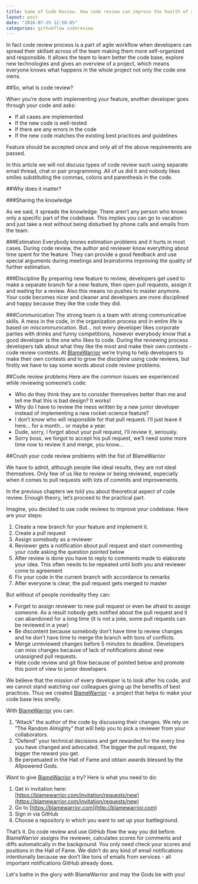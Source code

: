 ```yaml
---
title: Game of Code Review. How code review can improve the health of your team
layout: post
date: "2016-07-25 12:58:05"
categories: githubflow codereview
---
```


In fact code review process is a part of agile workflow when developers can spread their skillset across of the team making them more self-organized and responsible. It allows the team to learn better the code base, explore new technologies and gives an overview of a project, which means everyone knows what happens in the whole project not only the code one owns.

##So, what is code review?

When you’re done with implementing your feature, another developer goes through your code and asks:

  * If all cases are implemented
  * If the new code is well-tested
  * If there are any errors in the code
  * If the new code matches the existing best practices and guidelines

Feature should be accepted once and only all of the above requirements are passed.

In this article we will not discuss types of code review such using separate email thread, chat or pair programming. All of us did it and nobody likes smiles substituting the commas, colons and parenthesis in the code.

##Why does it matter?

###Sharing the knowledge

As we said, it spreads the knowledge. There aren’t any person who knows only a specific part of the codebase. This implies you can go to vacation and just take a rest without being disturbed by phone calls and emails from the team.

###Estimation
Everybody knows estimation problems and it hurts in most cases. During code review, the author and reviewer know everything about time spent for the feature. They can provide a good feedback and use special arguments during meetings and brainstorms improving the quality of further estimation.

###Discipline
By preparing new feature to review, developers get used to make a separate branch for a new feature, then open pull requests, assign it and waiting for a review. Also this means no pushes to master anymore. Your code becomes nicer and cleaner and developers are more disciplined and happy because they like the code they did.

###Communication
The strong team is a team with strong communicative skills. A mess in the code, in the organization process and in entire life is based on miscommunication.
But… not every developer likes corporate parties with drinks and funny competitions, however everybody know that a good developer is the one who likes to code.
During the reviewing process developers talk about what they like the most and make their own contests - code review contests.
At [BlameWarrior](http://blamewarrior.com) we’re trying to help developers to make their own contests and to grow the discipline using code reviews, but firstly we have to say some words about code review problems.

##Code review problems
Here are the common issues we experienced while reviewing someone’s code:

  * Who do they think they are to consider themselves better than me and tell me that this is bad design? It works!
  * Why do I have to review the mess written by a new junior developer instead of implementing a new rocket-science feature?
  * I don’t know who will responsible for that pull request. I’ll just leave it here… for a month… or maybe a year.
  * Dude, sorry, I forgot about your pull request, I’ll review it, seriously.
  * Sorry boss, we forgot to accept his pull request, we’ll need some more time now to review it and merge, you know…

##Crush your code review problems with the fist of BlameWarrior

We have to admit, although people like ideal results, they are not ideal themselves. Only few of us like to review or being reviewed, especially when it comes to pull requests with lots of commits and improvements.

In the previous chapters we told you about theoretical aspect of code review. Enough theory, let’s proceed to the practical part.

Imagine, you decided to use code reviews to improve your codebase. Here are your steps:

  1. Create a new branch for your feature and implement it.
  2. Create a pull request
  3. Assign somebody as a reviewer
  4. Reviewer gets a notification about pull request and start commenting your code asking the question pointed below
  5. After review is done you have to reply to comments made to elaborate your idea. This often needs to be repeated until both you and reviewer come to agreement
  6. Fix your code in the current branch with accordance to remarks
  7. After everyone is clear, the pull request gets merged to master

But without of people nonideality they can:

  * Forget to assign reviewer to new pull request or even be afraid to assign someone. As a result nobody gets notified about the pull request and it can abandoned for a long time (it is not a joke, some pull requests can be reviewed in a year)
  * Be discontent because somebody don’t have time to review changes and he don’t have time to merge the branch with tons of conflicts.
  * Merge unreviewed changes before 5 minutes to deadline. Developers can miss changes because of lack of notifications about new unassigned pull requests.
  * Hate code review and git flow because of pointed below and promote this point of view to junior developers.

We believe that the mission of every developer is to look after his code, and we cannot stand watching our colleagues giving up the benefits of best practices. Thus we created [BlameWarrior](http://blamewarrior.com) - a project that helps to make your code base less smelly.

With [BlameWarrior](http://blamewarrior.com) you can:

  1. “Attack” the author of the code by discussing their changes. We rely on “The Random Almighty” that will help you to pick a reviewer from your collaborators.
  2. “Defend” your technical decisions and get rewarded for the every line you have changed and advocated. The bigger the pull request, the bigger the reward you get.
  3. Be perpetuated in the Hall of Fame and obtain awards blessed by the Allpowered Gods.

Want to give [BlameWarrior](http://blamewarrior.com) a try? Here is what you need to do:

  1. Get in invitation here: [https://blamewarrior.com/invitation/requests/new](https://blamewarrior.com/invitation/requests/new)
  2. Go to [https://blamewarrior.com](http://blamewarrior.com)
  3. Sign in via GitHub
  4. Choose a repository in which you want to set up your battleground.

That’s it. Do code review and use GitHub flow the way you did before. BlameWarrior assigns the reviewer, calculates scores for comments and diffs automatically in the background. You only need check your scores and positions in the Hall of Fame. We didn’t do any kind of email notifications intentionally because we don’t like tons of emails from services  - all important notifications GitHub already does.

Let's bathe in the glory with BlameWarrior and may the Gods be with you!





